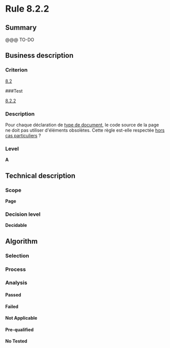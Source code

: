 # Rule 8.2.2

## Summary

@@@ TO-DO

## Business description

### Criterion

[8.2](http://references.modernisation.gouv.fr/sites/default/files/RGAA3_RC2-1/referentiel_technique.htm#crit-8-2)

###Test

[8.2.2](http://references.modernisation.gouv.fr/sites/default/files/RGAA3_RC2-1/referentiel_technique.htm#test-8-2-2)

### Description

Pour chaque d&eacute;claration de <a href="http://references.modernisation.gouv.fr/sites/default/files/RGAA3_RC2-1/glossaire.htm#mDTD">type de document</a>, le code source de la page ne doit pas utiliser d'&eacute;l&eacute;ments obsol&egrave;tes. Cette r&egrave;gle est-elle respect&eacute;e <a href="http://references.modernisation.gouv.fr/sites/default/files/RGAA3_RC2-1/cas_particulier.htm#cpCrit8-2">hors cas particuliers</a> ?

### Level

**A**

## Technical description

### Scope

**Page**

### Decision level

**Decidable**

## Algorithm

### Selection

### Process

### Analysis

#### Passed

#### Failed

#### Not Applicable

#### Pre-qualified

#### No Tested 






